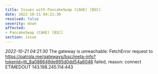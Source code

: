 ```yaml
---
title: Issues with PancakeSwap (CAKE) [BSC]
date: 2022-10-21 04:21:30
resolved: false
severity: down
affected:
- PancakeSwap (CAKE) [BSC]
section: issue
---
```


*2022-10-21 04:21:30* The gateway is unreachable: FetchError request to https://patrola.me/gateways/bsc/meta-info?tokenId=tti_8a088649de995d0dd54a6046 failed, reason: connect ETIMEDOUT 143.198.245.114:443